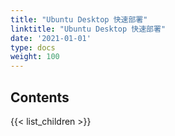 ```yaml
---
title: "Ubuntu Desktop 快速部署"
linktitle: "Ubuntu Desktop 快速部署"
date: '2021-01-01'
type: docs
weight: 100
---
```


## Contents

{{< list_children >}}
